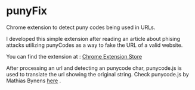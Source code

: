 # punyFix
Chrome extension to detect puny codes being used in URLs.

I developed this simple extension after reading an article about 
phising attacks utilizing punyCodes as a way to fake the URL of 
a valid website.

You can find the extension at : 
[Chrome Extension Store](https://chrome.google.com/webstore/detail/punyfix/eafgigggpcofjbikmnpakmijccfkglcd?hl=en#:~:text=PunyFIX&text=Protects%20Google%20Chrome%20against%20Phishing,correct%20address%20you%20are%20loading)

After processing an url and detecting an punycode char, punycode.js is used to translate the url showing
the original string.
Check punycode.js by Mathias Bynens [here](https://github.com/mathiasbynens/punycode.js) .
